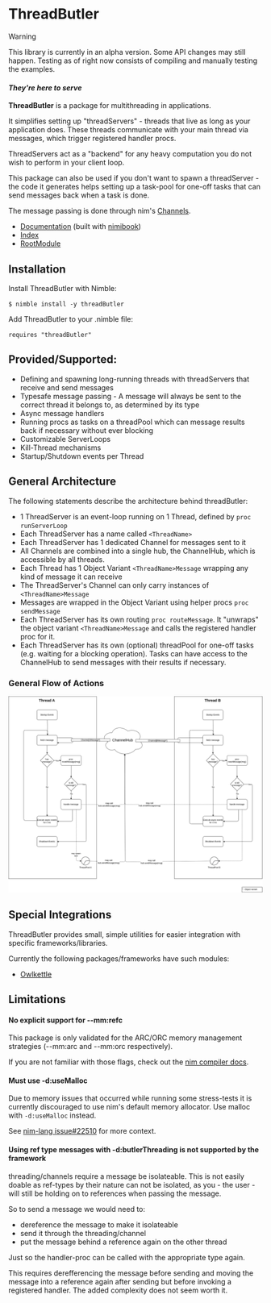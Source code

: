 # ThreadButler

> [!WARNING]  
> This library is currently in an alpha version. Some API changes may still happen. Testing as of right now consists of compiling and manually testing the examples.

#### _They're here to serve_
**ThreadButler** is a package for multithreading in applications. 

It simplifies setting up "threadServers" - threads that live as long as your application does.
These threads communicate with your main thread via messages, which trigger registered handler procs.

ThreadServers act as a "backend" for any heavy computation you do not wish to perform in your client loop. 

This package can also be used if you don't want to spawn a threadServer - the code it generates helps setting up a task-pool for one-off tasks that can send messages back when a task is done.

The message passing is done through nim's [Channels](https://nim-by-example.github.io/channels/).

- [Documentation](https://philippmdoerner.github.io/ThreadButler/bookCompiled/index.html) (built with [nimibook](https://github.com/pietroppeter/nimibook))
- [Index](https://philippmdoerner.github.io/ThreadButler/htmldocs/theindex.html)
- [RootModule](https://philippmdoerner.github.io/ThreadButler/htmldocs/threadButler.html)

## Installation

Install ThreadButler with Nimble:

    $ nimble install -y threadButler

Add ThreadButler to your .nimble file:

    requires "threadButler"

## Provided/Supported:
- Defining and spawning long-running threads with threadServers that receive and send messages 
- Typesafe message passing - A message will always be sent to the correct thread it belongs to, as determined by its type
- Async message handlers
- Running procs as tasks on a threadPool which can message results back if necessary without ever blocking
- Customizable ServerLoops
- Kill-Thread mechanisms
- Startup/Shutdown events per Thread

## General Architecture

The following statements describe the architecture behind threadButler:
- 1 ThreadServer is an event-loop running on 1 Thread, defined by `proc runServerLoop`
- Each ThreadServer has a name called `<ThreadName>`
- Each ThreadServer has 1 dedicated Channel for messages sent to it
- All Channels are combined into a single hub, the ChannelHub, which is accessible by all threads.
- Each Thread has 1 Object Variant `<ThreadName>Message` wrapping any kind of message it can receive
- The ThreadServer's Channel can only carry instances of `<ThreadName>Message`
- Messages are wrapped in the Object Variant using helper procs `proc sendMessage`
- Each ThreadServer has its own routing `proc routeMessage`. It "unwraps" the object variant `<ThreadName>Message` and calls the registered handler proc for it.
- Each ThreadServer has its own (optional) threadPool for one-off tasks (e.g. waiting for a blocking operation).
Tasks can have access to the ChannelHub to send messages with their results if necessary.

### General Flow of Actions

<img src="./assets/app_architecture.png">

## Special Integrations
ThreadButler provides small, simple utilities for easier integration with specific frameworks/libraries.

Currently the following packages/frameworks have such modules: 

- [Owlkettle](https://philippmdoerner.github.io/ThreadButler/htmldocs/threadButler/integrations/owlButler.html)

## Limitations
#### No explicit support for --mm:refc
This package is only validated for the ARC/ORC memory management strategies (--mm:arc and --mm:orc respectively).

If you are not familiar with those flags, check out the [nim compiler docs](https://nim-lang.org/docs/nimc.html).

#### Must use -d:useMalloc
Due to memory issues that occurred while running some stress-tests it is currently discouraged to use nim's default memory allocator. Use malloc with `-d:useMalloc` instead.

See [nim-lang issue#22510](https://github.com/nim-lang/Nim/issues/22510) for more context.

#### Using ref type messages with -d:butlerThreading is not supported by the framework
threading/channels require a message be isolateable.
This is not easily doable as ref-types by their nature can not be isolated, as you - the user - will still be holding on to references when passing the message.

So to send a message we would need to:
- dereference the message to make it isolateable
- send it through the threading/channel
- put the message behind a reference again on the other thread

Just so the handler-proc can be called with the appropriate type again.

This requires derefferencing the message before sending and moving the message into a reference again after sending but before invoking a registered handler. The added complexity does not seem worth it.